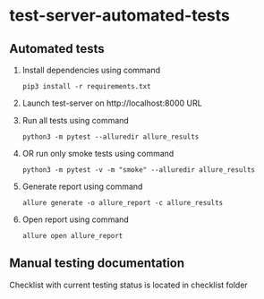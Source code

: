 # test-server-automated-tests


## Automated tests
1. Install dependencies using command

       pip3 install -r requirements.txt


2. Launch test-server on http://localhost:8000 URL

3. Run all tests using command

       python3 -m pytest --alluredir allure_results

4. OR run only smoke tests using command

       python3 -m pytest -v -m "smoke" --alluredir allure_results

5. Generate report using command 

       allure generate -o allure_report -c allure_results

6. Open report using command 

       allure open allure_report

## Manual testing documentation

Checklist with current testing status is located in checklist folder

